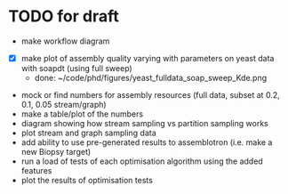 # TODO for draft

- make workflow diagram
- [x] make plot of assembly quality varying with parameters on yeast data with soapdt (using full sweep)
  - done: ~/code/phd/figures/yeast_fulldata_soap_sweep_Kde.png
- mock or find numbers for assembly resources (full data, subset at 0.2, 0.1, 0.05 stream/graph)
- make a table/plot of the numbers
- diagram showing how stream sampling vs partition sampling works
- plot stream and graph sampling data
- add ability to use pre-generated results to assemblotron (i.e. make a new Biopsy target)
- run a load of tests of each optimisation algorithm using the added features
- plot the results of optimisation tests
